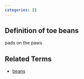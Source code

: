 ```yaml
---
categories: []
---
```


## Definition of toe beans

pads on the paws

## Related Terms

- [beans](./beans)
